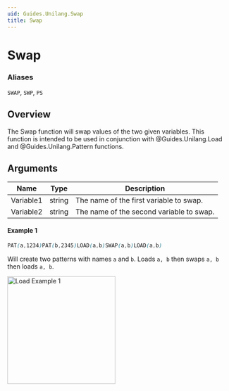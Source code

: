 ```yaml
---
uid: Guides.Unilang.Swap
title: Swap
---
```


# Swap
### Aliases
`SWAP`, `SWP`, `PS`

## Overview
The Swap function will swap values of the two given variables. This function is intended to be used in conjunction with @Guides.Unilang.Load and @Guides.Unilang.Pattern functions.

## Arguments
| Name      | Type        | Description                              |
| --------- | ----------- | ---------------------------------------- |
| Variable1 | string      | The name of the first variable to swap.  |
| Variable2 | string      | The name of the second variable to swap. |

#### Example 1
```css
PAT(a,1234)PAT(b,2345)LOAD(a,b)SWAP(a,b)LOAD(a,b)
```
Will create two patterns with names `a` and `b`. Loads `a, b` then swaps `a, b` then loads `a, b`.

<img src="/images/unilang_examples/swap/example1.png" alt="Load Example 1" style="width:245px;"/>